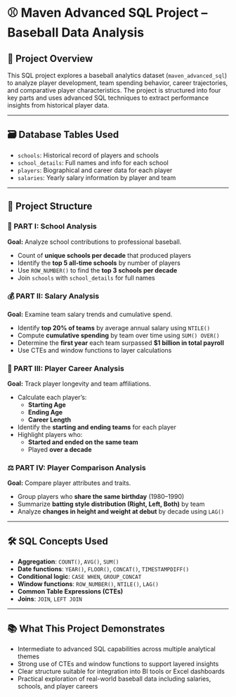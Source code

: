 # ⚾ Maven Advanced SQL Project – Baseball Data Analysis

## 📌 Project Overview
This SQL project explores a baseball analytics dataset (`maven_advanced_sql`) to analyze player development, team spending behavior, career trajectories, and comparative player characteristics. The project is structured into four key parts and uses advanced SQL techniques to extract performance insights from historical player data.

---

## 🗃 Database Tables Used
- `schools`: Historical record of players and schools
- `school_details`: Full names and info for each school
- `players`: Biographical and career data for each player
- `salaries`: Yearly salary information by player and team


---

## 📖 Project Structure

### 🧠 PART I: School Analysis
**Goal:** Analyze school contributions to professional baseball.
- Count of **unique schools per decade** that produced players
- Identify the **top 5 all-time schools** by number of players
- Use `ROW_NUMBER()` to find the **top 3 schools per decade**
- Join `schools` with `school_details` for full names

### 💰 PART II: Salary Analysis
**Goal:** Examine team salary trends and cumulative spend.
- Identify **top 20% of teams** by average annual salary using `NTILE()`
- Compute **cumulative spending** by team over time using `SUM() OVER()`
- Determine the **first year** each team surpassed **$1 billion in total payroll**
- Use CTEs and window functions to layer calculations

### 👥 PART III: Player Career Analysis
**Goal:** Track player longevity and team affiliations.
- Calculate each player’s:
  - **Starting Age**
  - **Ending Age**
  - **Career Length**
- Identify the **starting and ending teams** for each player
- Highlight players who:
  - **Started and ended on the same team**
  - Played **over a decade**

### ⚖️ PART IV: Player Comparison Analysis
**Goal:** Compare player attributes and traits.
- Group players who **share the same birthday** (1980–1990)
- Summarize **batting style distribution (Right, Left, Both)** by team
- Analyze **changes in height and weight at debut** by decade using `LAG()`

---

## 🛠 SQL Concepts Used
- **Aggregation**: `COUNT()`, `AVG()`, `SUM()`
- **Date functions**: `YEAR()`, `FLOOR()`, `CONCAT()`, `TIMESTAMPDIFF()`
- **Conditional logic**: `CASE WHEN`, `GROUP_CONCAT`
- **Window functions**: `ROW_NUMBER()`, `NTILE()`, `LAG()`
- **Common Table Expressions (CTEs)**
- **Joins**: `JOIN`, `LEFT JOIN`

---

## 📚 What This Project Demonstrates
- Intermediate to advanced SQL capabilities across multiple analytical themes
- Strong use of CTEs and window functions to support layered insights
- Clear structure suitable for integration into BI tools or Excel dashboards
- Practical exploration of real-world baseball data including salaries, schools, and player careers

